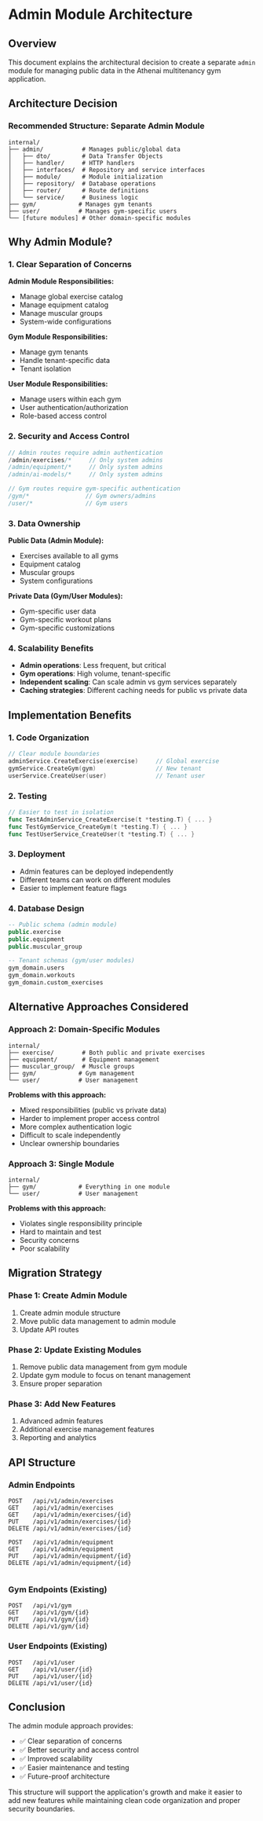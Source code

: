 # Admin Module Architecture

## Overview

This document explains the architectural decision to create a separate `admin` module for managing public data in the Athenai multitenancy gym application.

## Architecture Decision

### Recommended Structure: Separate Admin Module

```
internal/
├── admin/           # Manages public/global data
│   ├── dto/         # Data Transfer Objects
│   ├── handler/     # HTTP handlers
│   ├── interfaces/  # Repository and service interfaces
│   ├── module/      # Module initialization
│   ├── repository/  # Database operations
│   ├── router/      # Route definitions
│   └── service/     # Business logic
├── gym/            # Manages gym tenants
├── user/           # Manages gym-specific users
└── [future modules] # Other domain-specific modules
```

## Why Admin Module?

### 1. **Clear Separation of Concerns**

**Admin Module Responsibilities:**

- Manage global exercise catalog
- Manage equipment catalog
- Manage muscular groups
- System-wide configurations

**Gym Module Responsibilities:**

- Manage gym tenants
- Handle tenant-specific data
- Tenant isolation

**User Module Responsibilities:**

- Manage users within each gym
- User authentication/authorization
- Role-based access control

### 2. **Security and Access Control**

```go
// Admin routes require admin authentication
/admin/exercises/*     // Only system admins
/admin/equipment/*     // Only system admins
/admin/ai-models/*     // Only system admins

// Gym routes require gym-specific authentication
/gym/*                // Gym owners/admins
/user/*               // Gym users
```

### 3. **Data Ownership**

**Public Data (Admin Module):**

- Exercises available to all gyms
- Equipment catalog
- Muscular groups
- System configurations

**Private Data (Gym/User Modules):**

- Gym-specific user data
- Gym-specific workout plans
- Gym-specific customizations

### 4. **Scalability Benefits**

- **Admin operations**: Less frequent, but critical
- **Gym operations**: High volume, tenant-specific
- **Independent scaling**: Can scale admin vs gym services separately
- **Caching strategies**: Different caching needs for public vs private data

## Implementation Benefits

### 1. **Code Organization**

```go
// Clear module boundaries
adminService.CreateExercise(exercise)     // Global exercise
gymService.CreateGym(gym)                 // New tenant
userService.CreateUser(user)              // Tenant user
```

### 2. **Testing**

```go
// Easier to test in isolation
func TestAdminService_CreateExercise(t *testing.T) { ... }
func TestGymService_CreateGym(t *testing.T) { ... }
func TestUserService_CreateUser(t *testing.T) { ... }
```

### 3. **Deployment**

- Admin features can be deployed independently
- Different teams can work on different modules
- Easier to implement feature flags

### 4. **Database Design**

```sql
-- Public schema (admin module)
public.exercise
public.equipment
public.muscular_group

-- Tenant schemas (gym/user modules)
gym_domain.users
gym_domain.workouts
gym_domain.custom_exercises
```

## Alternative Approaches Considered

### Approach 2: Domain-Specific Modules

```
internal/
├── exercise/        # Both public and private exercises
├── equipment/       # Equipment management
├── muscular_group/  # Muscle groups
├── gym/            # Gym management
└── user/           # User management
```

**Problems with this approach:**

- Mixed responsibilities (public vs private data)
- Harder to implement proper access control
- More complex authentication logic
- Difficult to scale independently
- Unclear ownership boundaries

### Approach 3: Single Module

```
internal/
├── gym/            # Everything in one module
└── user/           # User management
```

**Problems with this approach:**

- Violates single responsibility principle
- Hard to maintain and test
- Security concerns
- Poor scalability

## Migration Strategy

### Phase 1: Create Admin Module

1. Create admin module structure
2. Move public data management to admin module
3. Update API routes

### Phase 2: Update Existing Modules

1. Remove public data management from gym module
2. Update gym module to focus on tenant management
3. Ensure proper separation

### Phase 3: Add New Features

1. Advanced admin features
2. Additional exercise management features
3. Reporting and analytics

## API Structure

### Admin Endpoints

```
POST   /api/v1/admin/exercises
GET    /api/v1/admin/exercises
GET    /api/v1/admin/exercises/{id}
PUT    /api/v1/admin/exercises/{id}
DELETE /api/v1/admin/exercises/{id}

POST   /api/v1/admin/equipment
GET    /api/v1/admin/equipment
PUT    /api/v1/admin/equipment/{id}
DELETE /api/v1/admin/equipment/{id}


```

### Gym Endpoints (Existing)

```
POST   /api/v1/gym
GET    /api/v1/gym/{id}
PUT    /api/v1/gym/{id}
DELETE /api/v1/gym/{id}
```

### User Endpoints (Existing)

```
POST   /api/v1/user
GET    /api/v1/user/{id}
PUT    /api/v1/user/{id}
DELETE /api/v1/user/{id}
```

## Conclusion

The admin module approach provides:

- ✅ Clear separation of concerns
- ✅ Better security and access control
- ✅ Improved scalability
- ✅ Easier maintenance and testing
- ✅ Future-proof architecture

This structure will support the application's growth and make it easier to add new features while maintaining clean code organization and proper security boundaries.
